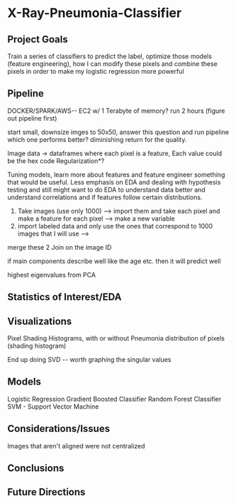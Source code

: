 # X-Ray-Pneumonia-Classifier

## Project Goals 

Train a series of classifiers to predict the label, optimize those models (feature engineering), how I can modify these pixels and combine these pixels in order to make my logistic regression more powerful

## Pipeline
DOCKER/SPARK/AWS-- EC2 w/ 1 Terabyte of memory? run 2 hours (figure out pipeline first)

start small, downsize imges to 50x50, answer this question and run pipeline which one performs better? diminishing return for the quality.


Image data → dataframes  where each pixel is a feature, Each value could be the hex code
Regularization*?

Tuning models, learn more about features and feature engineer something that would be  useful. Less emphasis on EDA and dealing with hypothesis testing and still might want to do  EDA to understand data better and understand correlations and if features follow certain distributions.

1. Take images (use only 1000) --> import them and take each pixel and make a feature for each pixel --> make a new variable 
2. import labeled data and only use the ones that correspond to 1000 images that I will use --> 

merge these 2 Join on the image ID

if main components describe well like the age etc. then it will predict well

highest eigenvalues from PCA



## Statistics of Interest/EDA




## Visualizations


Pixel Shading Histograms, with or without Pneumonia distribution of pixels (shading histogram)

End up doing SVD -- worth graphing the singular values

## Models

Logistic Regression
Gradient Boosted Classifier
Random Forest Classifier
SVM - Support Vector Machine


## Considerations/Issues
Images that aren't aligned were not centralized



## Conclusions


## Future Directions

